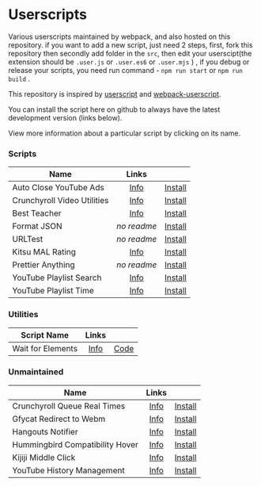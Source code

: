 # Userscripts

Various userscripts maintained by webpack, and also hosted on this repository.
if you want to add a new script, just need 2 steps, first, fork this repository then secondly add folder in the `src`,  then edit your userscipt(the extension should be `.user.js` or `.user.es6` or `.user.mjs` ) , if you debug or release your scripts, you need run command -  `npm run start` or `npm run build` .

This repository is inspired by [userscript](https://github.com/fuzetsu/userscripts) and [webpack-userscript](https://github.com/momocow/webpack-userscript).

You can install the script here on github to always have the latest development version (links below).

View more information about a particular script by clicking on its name.

### Scripts

|Name|Links||
|-|:-:|:-:|
|Auto Close YouTube Ads|[Info](https://github.com/niubilityfrontend/userscripts/tree/master/src/auto-close-youtube-ads)|[Install](https://github.com/niubilityfrontend/userscripts/raw/master/dist/auto-close-youtube-ads.user.js)|
|Crunchyroll Video Utilities|[Info](https://github.com/niubilityfrontend/userscripts/tree/master/src/crunchyroll-video-utilities)|[Install](https://github.com/niubilityfrontend/userscripts/raw/master/dist/crunchyroll-video-utilties.user.js)|
|Best Teacher|[Info](https://github.com/niubilityfrontend/userscripts/tree/master/src/findteacherson51talk)|[Install](https://github.com/niubilityfrontend/userscripts/raw/master/dist/findingteacher.user.js)|
|Format JSON|_no readme_|[Install](https://github.com/niubilityfrontend/userscripts/raw/master/dist/format-json.user.js)|
|URLTest|_no readme_|[Install](https://github.com/niubilityfrontend/userscripts/raw/master/dist/URLTest.user.js)|
|Kitsu MAL Rating|[Info](https://github.com/niubilityfrontend/userscripts/tree/master/src/kitsu-mal-rating)|[Install](https://github.com/niubilityfrontend/userscripts/raw/master/dist/kitsu-mal-rating.user.js)|
|Prettier Anything|_no readme_|[Install](https://github.com/niubilityfrontend/userscripts/raw/master/dist/prettier-anything.user.js)|
|YouTube Playlist Search|[Info](https://github.com/niubilityfrontend/userscripts/tree/master/src/youtube-playlist-search)|[Install](https://github.com/niubilityfrontend/userscripts/raw/master/dist/youtube-playlist-search.user.js)|
|YouTube Playlist Time|[Info](https://github.com/niubilityfrontend/userscripts/tree/master/src/youtube-playlist-time)|[Install](https://github.com/niubilityfrontend/userscripts/raw/master/dist/youtube-playlist-time.user.js)|

### Utilities

| Script Name       |      Links       |                  |
| ----------------- | :--------------: | :--------------: |
| Wait for Elements | [Info][infolink] | [Code][codelink] |

[infolink]: https://github.com/fuzetsu/userscripts/tree/master/wait-for-elements
[codelink]: https://github.com/fuzetsu/userscripts/raw/master/wait-for-elements/wait-for-elements.js

### Unmaintained

|Name|Links||
|-|:-:|:-:|
|Crunchyroll Queue Real Times|[Info](https://github.com/niubilityfrontend/userscripts/tree/master/src/crunchyroll-queue-times)|[Install](https://github.com/niubilityfrontend/userscripts/raw/master/dist/crunchyroll-queue-times.user.js)|
|Gfycat Redirect to Webm|[Info](https://github.com/niubilityfrontend/userscripts/tree/master/src/gfycat-redirect-to-webm)|[Install](https://github.com/niubilityfrontend/userscripts/raw/master/dist/gfycat-redirect-to-webm.user.js)|
|Hangouts Notifier|[Info](https://github.com/niubilityfrontend/userscripts/tree/master/src/hangouts-notifier)|[Install](https://github.com/niubilityfrontend/userscripts/raw/master/dist/hangouts-notifier.user.js)|
|Hummingbird Compatibility Hover|[Info](https://github.com/niubilityfrontend/userscripts/tree/master/src/hummingbird-compatibility-hover)|[Install](https://github.com/niubilityfrontend/userscripts/raw/master/dist/hummingbird-compatibility-hover.user.js)|
|Kijiji Middle Click|[Info](https://github.com/niubilityfrontend/userscripts/tree/master/src/kijiji-middle-click)|[Install](https://github.com/niubilityfrontend/userscripts/raw/master/dist/kijiji-middle-click.user.js)|
|YouTube History Management|[Info](https://github.com/niubilityfrontend/userscripts/tree/master/src/youtube-history-management)|[Install](https://github.com/niubilityfrontend/userscripts/raw/master/dist/youtube-history-management.user.js)|